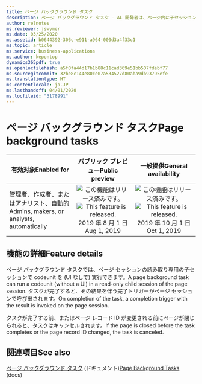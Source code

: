 ```yaml
---
title: ページ バックグラウンド タスク
description: ページ バックグラウンド タスク - AL 開発者は、ページ内に子セッションを作成して、必要な読み取り専用の計算を実行できます。 計算が完了すると、親セッションに通知されます。
author: relnotes
ms.reviewer: jswymer
ms.date: 03/25/2020
ms.assetid: b0644392-306c-e911-a964-000d3a4f33c1
ms.topic: article
ms.service: business-applications
ms.author: kepontop
dynamics365pdf: true
ms.openlocfilehash: a5f0fa44d17b1b88c11cad369e51bb507fdebf77
ms.sourcegitcommit: 32be8c144e80ce07a534527d80aba9db93795efe
ms.translationtype: HT
ms.contentlocale: ja-JP
ms.lasthandoff: 04/01/2020
ms.locfileid: "3178991"
---
```

# <a name="page-background-tasks"></a><span data-ttu-id="57b12-104">ページ バックグラウンド タスク</span><span class="sxs-lookup"><span data-stu-id="57b12-104">Page background tasks</span></span>


| <span data-ttu-id="57b12-105">有効対象</span><span class="sxs-lookup"><span data-stu-id="57b12-105">Enabled for</span></span>    |  <span data-ttu-id="57b12-106">パブリック プレビュー</span><span class="sxs-lookup"><span data-stu-id="57b12-106">Public preview</span></span> | <span data-ttu-id="57b12-107">一般提供</span><span class="sxs-lookup"><span data-stu-id="57b12-107">General availability</span></span> | 
| ---------- | :----------: |:----------: |
|<span data-ttu-id="57b12-108">管理者、作成者、またはアナリスト、自動的</span><span class="sxs-lookup"><span data-stu-id="57b12-108">Admins, makers, or analysts, automatically</span></span>|<span data-ttu-id="57b12-109">![この機能はリリース済みです。](/dynamics365-release-plan/media/green-checkmark.png "この機能はリリース済みです。")</span><span class="sxs-lookup"><span data-stu-id="57b12-109">![This feature is released.](/dynamics365-release-plan/media/green-checkmark.png "This feature is released.")</span></span> <span data-ttu-id="57b12-110">2019 年 8 月 1 日</span><span class="sxs-lookup"><span data-stu-id="57b12-110">Aug 1, 2019</span></span>| <span data-ttu-id="57b12-111">![この機能はリリース済みです。](/dynamics365-release-plan/media/green-checkmark.png "この機能はリリース済みです。")</span><span class="sxs-lookup"><span data-stu-id="57b12-111">![This feature is released.](/dynamics365-release-plan/media/green-checkmark.png "This feature is released.")</span></span> <span data-ttu-id="57b12-112">2019 年 10 月 1 日</span><span class="sxs-lookup"><span data-stu-id="57b12-112">Oct 1, 2019</span></span>|






## <a name="feature-details"></a><span data-ttu-id="57b12-113">機能の詳細</span><span class="sxs-lookup"><span data-stu-id="57b12-113">Feature details</span></span>
<!--feature detail start -->
<span data-ttu-id="57b12-114">ページ バックグラウンド タスクでは、ページ セッションの読み取り専用の子セッションで codeunit を (UI なしで) 実行できます。</span><span class="sxs-lookup"><span data-stu-id="57b12-114">A page background task can run a codeunit (without a UI) in a read-only child session of the page session.</span></span> <span data-ttu-id="57b12-115">タスクが完了すると、その結果を伴う完了トリガーがページ セッションで呼び出されます。</span><span class="sxs-lookup"><span data-stu-id="57b12-115">On completion of the task, a completion trigger with the result is invoked on the page session.</span></span>

<span data-ttu-id="57b12-116">タスクが完了する前、またはページ レコード ID が変更される前にページが閉じられると、タスクはキャンセルされます。</span><span class="sxs-lookup"><span data-stu-id="57b12-116">If the page is closed before the task completes or the page record ID changed, the task is canceled.</span></span>
<!--feature detail end -->










## <a name="see-also"></a><span data-ttu-id="57b12-117">関連項目</span><span class="sxs-lookup"><span data-stu-id="57b12-117">See also</span></span>

<span data-ttu-id="57b12-118">[ページ バックグラウンド タスク](https://docs.microsoft.com/dynamics365/business-central/dev-itpro/developer/devenv-page-background-tasks) (ドキュメント)</span><span class="sxs-lookup"><span data-stu-id="57b12-118">[Page Background Tasks](https://docs.microsoft.com/dynamics365/business-central/dev-itpro/developer/devenv-page-background-tasks) (docs)</span></span>
